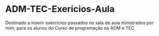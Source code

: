 # ADM-TEC-Exericios-Aula
Destinado a inserir exercicios passados na sala de aula ministrados por mim, para os alunos do Curso de programação  na ADM e TEC
